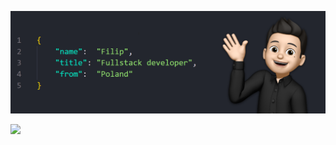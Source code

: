 <img src="https://github.com/Slideinn/Slideinn/blob/main/github.png?raw=true" alt="Slideinn" /></p>
![](https://komarev.com/ghpvc/?username=Slideinn&color=blue&style=for-the-badge&label=Profile+Views)
